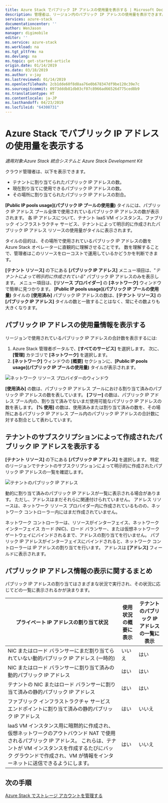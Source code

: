 ```yaml
---
title: Azure Stack でパブリック IP アドレスの使用量を表示する | Microsoft Docs
description: 管理者は、リージョン内のパブリック IP アドレスの使用量を表示できます。
services: azure-stack
documentationcenter: ''
author: WenJason
manager: digimobile
editor: ''
ms.service: azure-stack
ms.workload: na
ms.tgt_pltfrm: na
ms.devlang: na
ms.topic: get-started-article
origin.date: 01/14/2019
ms.date: 03/18/2019
ms.author: v-jay
ms.lastreviewed: 01/14/2019
ms.openlocfilehash: 2cb1dde60f8d8aa76e0b678347df9be120c39e7c
ms.sourcegitcommit: 0973dddb81db03cf07c8966ad66526d775ced8b9
ms.translationtype: HT
ms.contentlocale: ja-JP
ms.lasthandoff: 04/23/2019
ms.locfileid: "64308731"
---
```

# <a name="view-public-ip-address-consumption-in-azure-stack"></a>Azure Stack でパブリック IP アドレスの使用量を表示する

*適用対象:Azure Stack 統合システムと Azure Stack Development Kit*

クラウド管理者は、以下を表示できます。
 - テナントに割り当てられたパブリック IP アドレスの数。
 - 現在割り当てに使用できるパブリック IP アドレスの数。
 - その場所に割り当てられたパブリック IP アドレスの割合。

**[Public IP pools usage]\(パブリック IP プールの使用量\)** タイルには、パブリック IP アドレス プール全体で使用されているパブリック IP アドレスの数が表示されます。 各 IP アドレスについて、テナント IaaS VM インスタンス、ファブリック インフラストラクチャ サービス、テナントによって明示的に作成されたパブリック IP アドレス リソースの使用量がタイルに表示されます。

タイルの目的は、その場所で使用されているパブリック IP アドレスの数を Azure Stack オペレーターに直観的に理解させることです。 数を理解することで、管理者はこのリソースをローコストで運用しているかどうかを判断できます。

**[テナント リソース]** の下にある **[パブリック IP アドレス]** メニュー項目は、"*テナントによって明示的に作成されている*" パブリック IP アドレスのみを表示します。 メニュー項目は、**[リソース プロバイダー]** の **[ネットワーク]** ウィンドウで簡単に見つかります。 **[Public IP pools usage]\(パブリック IP プールの使用量\)** タイルの **[使用済み]** パブリック IP アドレスの数は、**[テナント リソース]** の **[パブリック IP アドレス]** タイルの数と一致することはなく、常にその数よりも大きくなります。

## <a name="view-the-public-ip-address-usage-information"></a>パブリック IP アドレスの使用量情報を表示する

リージョンで使用されているパブリック IP アドレスの合計数を表示するには:

1. Azure Stack 管理者ポータルで、**[すべてのサービス]** を選択します。 次に、**[管理]** カテゴリで **[ネットワーク]** を選択します。
1. **[ネットワーク]** ウィンドウの **[概要]** セクションに、**[Public IP pools usage]\(パブリック IP プールの使用量\)** タイルが表示されます。

![ネットワーク リソース プロバイダーのウィンドウ](media/azure-stack-viewing-public-ip-address-consumption/image01.png)

**[使用済み]** の数は、パブリック IP アドレス プールにおける割り当て済みのパブリック IP アドレスの数を表しています。 **[フリー]** の数は、パブリック IP アドレス プール内の、割り当て済みでないまだ使用可能なパブリック IP アドレスの数を表します。 **[% 使用]** の数は、使用済みまたは割り当て済みの数を、その場所にあるパブリック IP アドレス プール内のパブリック IP アドレスの合計数に対する割合として表わしています。

## <a name="view-the-public-ip-addresses-that-were-created-by-tenant-subscriptions"></a>テナントのサブスクリプションによって作成されたパブリック IP アドレスを表示する

**[テナント リソース]** の下にある **[パブリック IP アドレス]** を選択します。 特定のリージョンでテナントのサブスクリプションによって明示的に作成されたパブリック IP アドレスの一覧を確認します。

![テナントのパブリック IP アドレス](media/azure-stack-viewing-public-ip-address-consumption/image02.png)

動的に割り当て済みのパブリック IP アドレスが一覧に表示される場合があります。 ただし、アドレスはまだそれらに関連付けられていません。 アドレス リソースは、ネットワーク リソース プロバイダー内に作成されているものの、ネットワーク コントローラー内にはまだ作成されていません。

ネットワーク コントローラーは、リソースがインターフェイス、ネットワーク インターフェイス カード (NIC)、ロード バランサー、または仮想ネットワーク ゲートウェイにバインドされるまで、アドレスの割り当てを行いません。 パブリック IP アドレスがインターフェイスにバインドされると、ネットワーク コントローラーは IP アドレスの割り当てを行います。 アドレスは **[アドレス]** フィールドに表示されます。

## <a name="view-the-public-ip-address-information-summary-table"></a>パブリック IP アドレス情報の表示に関するまとめ

パブリック IP アドレスの割り当てはさまざまな状況で実行され、その状況に応じてどの一覧に表示されるかが決まります。

| **プライベート IP アドレスの割り当て状況** | **使用状況の概要に表示** | **テナントのパブリック IP アドレスの一覧に表示** |
| --- | --- | --- |
| NIC またはロード バランサーにまだ割り当てられていない動的パブリック IP アドレス (一時的) |いいえ  |はい |
| NIC またはロード バランサーに割り当て済みの動的パブリック IP アドレス |はい |はい |
| テナントの NIC またはロード バランサーに割り当て済みの静的パブリック IP アドレス |はい |はい |
| ファブリック インフラストラクチャ サービス エンドポイントに割り当て済みの静的パブリック IP アドレス |はい |いいえ  |
| IaaS VM インスタンス用に暗黙的に作成され、仮想ネットワークのアウトバウンド NAT で使用されるパブリック IP アドレス。 これらは、テナントが VM インスタンスを作成するたびにバック グラウンドで作成され、VM が情報をインターネットに送信できるようにします。 |はい |いいえ  |

## <a name="next-steps"></a>次の手順

[Azure Stack でストレージ アカウントを管理する](azure-stack-manage-storage-accounts.md)

<!-- Update_Description: wording update -->